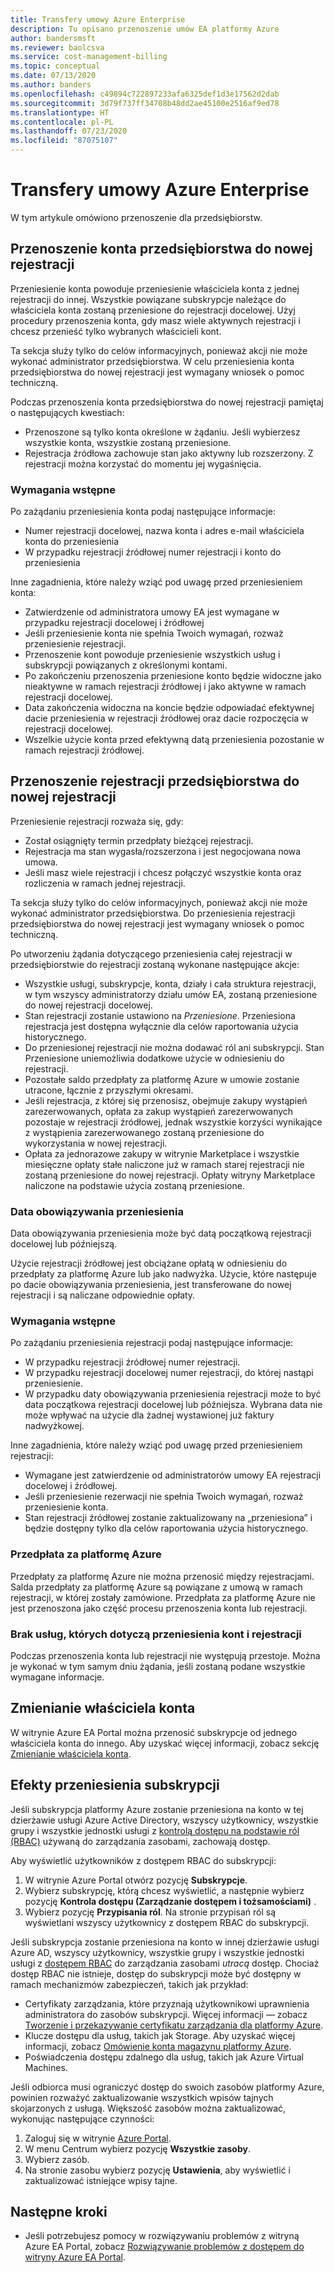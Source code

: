 ```yaml
---
title: Transfery umowy Azure Enterprise
description: Tu opisano przenoszenie umów EA platformy Azure
author: bandersmsft
ms.reviewer: baolcsva
ms.service: cost-management-billing
ms.topic: conceptual
ms.date: 07/13/2020
ms.author: banders
ms.openlocfilehash: c49894c722897233afa6325def1d3e17562d2dab
ms.sourcegitcommit: 3d79f737ff34708b48dd2ae45100e2516af9ed78
ms.translationtype: HT
ms.contentlocale: pl-PL
ms.lasthandoff: 07/23/2020
ms.locfileid: "87075107"
---
```

# <a name="azure-enterprise-transfers"></a>Transfery umowy Azure Enterprise

W tym artykule omówiono przenoszenie dla przedsiębiorstw.

## <a name="transfer-an-enterprise-account-to-a-new-enrollment"></a>Przenoszenie konta przedsiębiorstwa do nowej rejestracji

Przeniesienie konta powoduje przeniesienie właściciela konta z jednej rejestracji do innej. Wszystkie powiązane subskrypcje należące do właściciela konta zostaną przeniesione do rejestracji docelowej. Użyj procedury przenoszenia konta, gdy masz wiele aktywnych rejestracji i chcesz przenieść tylko wybranych właścicieli kont.

Ta sekcja służy tylko do celów informacyjnych, ponieważ akcji nie może wykonać administrator przedsiębiorstwa. W celu przeniesienia konta przedsiębiorstwa do nowej rejestracji jest wymagany wniosek o pomoc techniczną.

Podczas przenoszenia konta przedsiębiorstwa do nowej rejestracji pamiętaj o następujących kwestiach:

- Przenoszone są tylko konta określone w żądaniu. Jeśli wybierzesz wszystkie konta, wszystkie zostaną przeniesione.
- Rejestracja źródłowa zachowuje stan jako aktywny lub rozszerzony. Z rejestracji można korzystać do momentu jej wygaśnięcia.

### <a name="prerequisites"></a>Wymagania wstępne

Po zażądaniu przeniesienia konta podaj następujące informacje:

- Numer rejestracji docelowej, nazwa konta i adres e-mail właściciela konta do przeniesienia
- W przypadku rejestracji źródłowej numer rejestracji i konto do przeniesienia

Inne zagadnienia, które należy wziąć pod uwagę przed przeniesieniem konta:

- Zatwierdzenie od administratora umowy EA jest wymagane w przypadku rejestracji docelowej i źródłowej
- Jeśli przeniesienie konta nie spełnia Twoich wymagań, rozważ przeniesienie rejestracji.
- Przenoszenie kont powoduje przeniesienie wszystkich usług i subskrypcji powiązanych z określonymi kontami.
- Po zakończeniu przenoszenia przeniesione konto będzie widoczne jako nieaktywne w ramach rejestracji źródłowej i jako aktywne w ramach rejestracji docelowej.
- Data zakończenia widoczna na koncie będzie odpowiadać efektywnej dacie przeniesienia w rejestracji źródłowej oraz dacie rozpoczęcia w rejestracji docelowej.
- Wszelkie użycie konta przed efektywną datą przeniesienia pozostanie w ramach rejestracji źródłowej.

## <a name="transfer-enterprise-enrollment-to-a-new-one"></a>Przenoszenie rejestracji przedsiębiorstwa do nowej rejestracji

Przeniesienie rejestracji rozważa się, gdy:

- Został osiągnięty termin przedpłaty bieżącej rejestracji.
- Rejestracja ma stan wygasła/rozszerzona i jest negocjowana nowa umowa.
- Jeśli masz wiele rejestracji i chcesz połączyć wszystkie konta oraz rozliczenia w ramach jednej rejestracji.

Ta sekcja służy tylko do celów informacyjnych, ponieważ akcji nie może wykonać administrator przedsiębiorstwa. Do przeniesienia rejestracji przedsiębiorstwa do nowej rejestracji jest wymagany wniosek o pomoc techniczną.

Po utworzeniu żądania dotyczącego przeniesienia całej rejestracji w przedsiębiorstwie do rejestracji zostaną wykonane następujące akcje:

- Wszystkie usługi, subskrypcje, konta, działy i cała struktura rejestracji, w tym wszyscy administratorzy działu umów EA, zostaną przeniesione do nowej rejestracji docelowej.
- Stan rejestracji zostanie ustawiono na _Przeniesione_. Przeniesiona rejestracja jest dostępna wyłącznie dla celów raportowania użycia historycznego.
- Do przeniesionej rejestracji nie można dodawać ról ani subskrypcji. Stan Przeniesione uniemożliwia dodatkowe użycie w odniesieniu do rejestracji.
- Pozostałe saldo przedpłaty za platformę Azure w umowie zostanie utracone, łącznie z przyszłymi okresami.
-    Jeśli rejestracja, z której się przenosisz, obejmuje zakupy wystąpień zarezerwowanych, opłata za zakup wystąpień zarezerwowanych pozostaje w rejestracji źródłowej, jednak wszystkie korzyści wynikające z wystąpienia zarezerwowanego zostaną przeniesione do wykorzystania w nowej rejestracji.
-    Opłata za jednorazowe zakupy w witrynie Marketplace i wszystkie miesięczne opłaty stałe naliczone już w ramach starej rejestracji nie zostaną przeniesione do nowej rejestracji. Opłaty witryny Marketplace naliczone na podstawie użycia zostaną przeniesione.

### <a name="effective-transfer-date"></a>Data obowiązywania przeniesienia

Data obowiązywania przeniesienia może być datą początkową rejestracji docelowej lub późniejszą.

Użycie rejestracji źródłowej jest obciążane opłatą w odniesieniu do przedpłaty za platformę Azure lub jako nadwyżka. Użycie, które następuje po dacie obowiązywania przeniesienia, jest transferowane do nowej rejestracji i są naliczane odpowiednie opłaty.

### <a name="prerequisites"></a>Wymagania wstępne

Po zażądaniu przeniesienia rejestracji podaj następujące informacje:

- W przypadku rejestracji źródłowej numer rejestracji.
- W przypadku rejestracji docelowej numer rejestracji, do której nastąpi przeniesienie.
- W przypadku daty obowiązywania przeniesienia rejestracji może to być data początkowa rejestracji docelowej lub późniejsza. Wybrana data nie może wpływać na użycie dla żadnej wystawionej już faktury nadwyżkowej.

Inne zagadnienia, które należy wziąć pod uwagę przed przeniesieniem rejestracji:

- Wymagane jest zatwierdzenie od administratorów umowy EA rejestracji docelowej i źródłowej.
- Jeśli przeniesienie rezerwacji nie spełnia Twoich wymagań, rozważ przeniesienie konta.
- Stan rejestracji źródłowej zostanie zaktualizowany na „przeniesiona” i będzie dostępny tylko dla celów raportowania użycia historycznego.

### <a name="azure-prepayment"></a>Przedpłata za platformę Azure

Przedpłaty za platformę Azure nie można przenosić między rejestracjami. Salda przedpłaty za platformę Azure są powiązane z umową w ramach rejestracji, w której zostały zamówione. Przedpłata za platformę Azure nie jest przenoszona jako część procesu przenoszenia konta lub rejestracji.

### <a name="no-services-affected-for-account-and-enrollment-transfers"></a>Brak usług, których dotyczą przeniesienia kont i rejestracji

Podczas przenoszenia konta lub rejestracji nie występują przestoje. Można je wykonać w tym samym dniu żądania, jeśli zostaną podane wszystkie wymagane informacje.

## <a name="change-account-owner"></a>Zmienianie właściciela konta

W witrynie Azure EA Portal można przenosić subskrypcje od jednego właściciela konta do innego. Aby uzyskać więcej informacji, zobacz sekcję [Zmienianie właściciela konta](ea-portal-get-started.md#change-account-owner).

## <a name="subscription-transfer-effects"></a>Efekty przeniesienia subskrypcji

Jeśli subskrypcja platformy Azure zostanie przeniesiona na konto w tej dzierżawie usługi Azure Active Directory, wszyscy użytkownicy, wszystkie grupy i wszystkie jednostki usługi z [kontrolą dostępu na podstawie ról (RBAC)](../../role-based-access-control/overview.md) używaną do zarządzania zasobami, zachowają dostęp.

Aby wyświetlić użytkowników z dostępem RBAC do subskrypcji:

1. W witrynie Azure Portal otwórz pozycję **Subskrypcje**.
2. Wybierz subskrypcję, którą chcesz wyświetlić, a następnie wybierz pozycję **Kontrola dostępu (Zarządzanie dostępem i tożsamościami)** .
3. Wybierz pozycję **Przypisania ról**. Na stronie przypisań ról są wyświetlani wszyscy użytkownicy z dostępem RBAC do subskrypcji.

Jeśli subskrypcja zostanie przeniesiona na konto w innej dzierżawie usługi Azure AD, wszyscy użytkownicy, wszystkie grupy i wszystkie jednostki usługi z [dostępem RBAC](../../role-based-access-control/overview.md) do zarządzania zasobami _utracą_ dostęp. Chociaż dostęp RBAC nie istnieje, dostęp do subskrypcji może być dostępny w ramach mechanizmów zabezpieczeń, takich jak przykład:

- Certyfikaty zarządzania, które przyznają użytkownikowi uprawnienia administratora do zasobów subskrypcji. Więcej informacji — zobacz [Tworzenie i przekazywanie certyfikatu zarządzania dla platformy Azure](../../cloud-services/cloud-services-certs-create.md).
- Klucze dostępu dla usług, takich jak Storage. Aby uzyskać więcej informacji, zobacz [Omówienie konta magazynu platformy Azure](../../storage/common/storage-account-overview.md).
- Poświadczenia dostępu zdalnego dla usług, takich jak Azure Virtual Machines.

Jeśli odbiorca musi ograniczyć dostęp do swoich zasobów platformy Azure, powinien rozważyć zaktualizowanie wszystkich wpisów tajnych skojarzonych z usługą. Większość zasobów można zaktualizować, wykonując następujące czynności:

1. Zaloguj się w witrynie [Azure Portal](https://portal.azure.com/).
2. W menu Centrum wybierz pozycję **Wszystkie zasoby**.
3. Wybierz zasób.
4. Na stronie zasobu wybierz pozycję **Ustawienia**, aby wyświetlić i zaktualizować istniejące wpisy tajne.

## <a name="next-steps"></a>Następne kroki

- Jeśli potrzebujesz pomocy w rozwiązywaniu problemów z witryną Azure EA Portal, zobacz [Rozwiązywanie problemów z dostępem do witryny Azure EA Portal](ea-portal-troubleshoot.md).